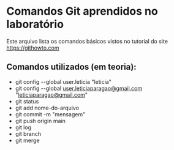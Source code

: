 # Comandos Git aprendidos no laboratório

Este arquivo lista os comandos básicos vistos no tutorial do site https://githowto.com

## Comandos utilizados (em teoria):

- git config --global user.leticia "leticia"
- git config --global user.leticiaparagao@gmail.com "leticiaparagao@gmail.com"
- git status
- git add nome-do-arquivo
- git commit -m "mensagem"
- git push origin main
- git log
- git branch
- git merge
